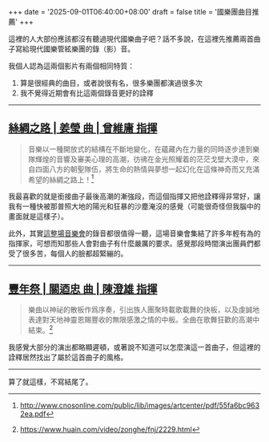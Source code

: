 +++
date = '2025-09-01T06:40:00+08:00'
draft = false
title = '國樂團曲目推薦'
+++

這裡的人大部份應該都沒有聽過現代國樂曲子吧？話不多說，在這裡先推薦兩首曲子寫給現代國樂管絃樂團的錄（影）音。

我個人認為這兩個影片有兩個相同特質：
1. 算是很經典的曲目，或者說很有名，很多樂團都演過很多次
2. 我不覺得近期會有比這兩個錄音更好的詮釋

---
## [絲綢之路 | 姜瑩 曲 | 曾維庸 指揮](https://youtu.be/TyeNwAGJ3mE)
> 音樂以一種開放式的結構在不斷地變化，在蘊藏內在力量的同時逐步達到樂隊輝煌的音響及審美心理的高潮，彷彿在金光照耀着的茫茫戈壁大漠中，來自四面八方的朝聖隊伍，將生命的熱情與夢想一起幻化在這條神奇而又充滿希望的絲綢之路上！[^1]

我最喜歡的就是銜接曲子最後高潮的漸強段，而這個指揮又把他詮釋得非常好，讓我有一種快被那普照大地的陽光和狂暴的沙塵淹沒的感覺（可能很奇怪但我腦中的畫面就是這樣子）。

此外，其實[這整場音樂會](https://youtube.com/playlist?list=PLza6C5GQu3s3E87BkvyDzPO28y7TsVKJI)的錄音都很值得一聽，這場音樂會集結了許多年輕有為的指揮家，可想而知那些人會對曲子有什麼嚴厲的要求。感覺那段時間演出團員們都受了很多苦，每個人的臉都超緊繃的。

---

## [豐年祭 | 關迺忠 曲 | 陳澄雄 指揮](https://youtu.be/ESJAgxnw_KI)
> 樂曲以神祕的散板作爲序奏，引出族人團聚時載歌載舞的快板，以及虔誠地表達對天地神靈恩賜豐收的無限感激之情的中板。全曲在歌舞狂歡的高潮中結束。[^2]

我感覺大部分的演出都略顯遲頓，或著說不知道可以怎麼演這一首曲子，但這裡的詮釋居然找出了屬於這首曲子的風格。

---

算了就這樣，不寫結尾了。

[^1]: http://www.cnosonline.com/public/lib/images/artcenter/pdf/55fa6bc9632ea.pdf
[^2]: https://www.huain.com/video/zonghe/fnj/2229.html
